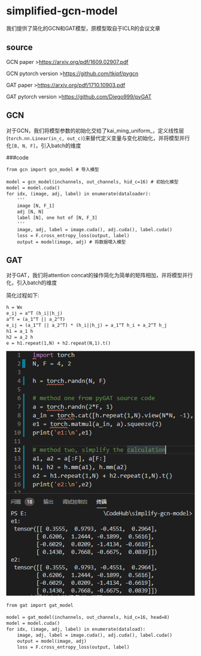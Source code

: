 # simplified-gcn-model
我们提供了简化的GCN和GAT模型，原模型取自于ICLR的会议文章
## source
GCN paper >https://arxiv.org/pdf/1609.02907.pdf

GCN pytorch version >https://github.com/tkipf/pygcn

GAT paper >https://arxiv.org/pdf/1710.10903.pdf

GAT pytorch version >https://github.com/Diego999/pyGAT

## GCN
对于GCN，我们将模型参数的初始化交给了kai_ming_uniform_，定义线性层(`torch.nn.Linear(in_c, out_c)`)来替代定义变量与变化初始化，并将模型并行化`[B, N, F]`，引入batch的维度

###code
```
from gcn import gcn_model # 导入模型

model = gcn_model(inchannels, out_channels, hid_c=16) # 初始化模型
model = model.cuda()
for idx, (image, adj, label) in enumerate(dataloader):
    '''
    image [N, F_1]
    adj [N, N]
    label [N], one hot of [N, F_3]
    '''
    image, adj, label = image.cuda(), adj.cuda(), label.cuda()
    loss = F.cross_entropy_loss(output, label)
    output = model(image, adj) # 将数据喂入模型
```
## GAT
对于GAT，我们将attention concat的操作简化为简单的矩阵相加，并将模型并行化，引入batch的维度

简化过程如下:
```
h = Wx
e_ij = a^T (h_i||h_j)
a^T = (a_1^T || a_2^T)
e_ij = (a_1^T || a_2^T) * (h_i||h_j) = a_1^T h_i + a_2^T h_j
h1 = a_1 h
h2 = a_2 h
e = h1.repeat(1,N) + h2.repeat(N,1).t()
```
![image](https://raw.githubusercontent.com/liu6zijian/simplified-gcn-model/main/simplified_calculation.png)


```
from gat import gat_model

model = gat_model(inchannels, out_channels, hid_c=16, head=8)
model = model.cuda()
for idx, (image, adj, label) in enumerate(dataload):
    image, adj, label = image.cuda(), adj.cuda(), label.cuda()
    output = model(image, adj)
    loss = F.cross_entropy_loss(output, label)
```


